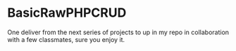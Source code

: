 # BasicRawPHPCRUD
One deliver from the next series of projects to up in my repo in collaboration with a few classmates, sure you enjoy it.
